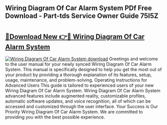 ## Wiring Diagram Of Car Alarm System PDf Free Download - Part-tds Service Owner Guide 75I5Z

# <h2><a href="http://dfphhv8.blite.top/?on=Wiring+Diagram+Of+Car+Alarm+System">🔗Download New 👉🔴 Wiring Diagram Of Car Alarm System</a></h2>

[![Wiring Diagram Of Car Alarm System download](https://i.imgur.com/lujVjoI.png)](http://dfphhv8.blite.top/?on=Wiring+Diagram+Of+Car+Alarm+System)
Greetings and welcome to the user manual for your newly synced Wiring Diagram Of Car Alarm System. This manual is specifically designed to help you get the most out of your product by providing a thorough explanation of its features, setup, usage, maintenance, and problem-solving. Operating Instructions for Advanced Users This guide is tailored to experienced users of your new Wiring Diagram Of Car Alarm System. Wiring Diagram Of Car Alarm System advanced features include augmented reality, customizable profiles, automatic software updates, and voice recognition, all of which can be accessed and customized through the user interface. Your Success is Our Priority Wiring Diagram Of Car Alarm System. We are committed to providing you with the best possible experience.
